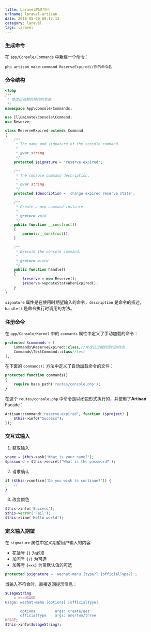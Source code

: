 ```yaml
---
title: Laravel的命令行
urlname: laravel-artisan
date: 2018-05-09 09:17:13
category: laravel
tags: laravel
---
```


### 生成命令
在 `app/Console/Commands` 中新建一个命令：
```
php artisan make:command ReserveExpired//你的命令名
```

### 命令结构
<!-- more -->
```php
<?php
/**
 * 修改已过期的预约的状态
 */
namespace App\Console\Commands;

use Illuminate\Console\Command;
use Reserve;

class ReserveExpired extends Command
{
    /**
     * The name and signature of the console command.
     *
     * @var string
     */
    protected $signature = 'reserve-expired';

    /**
     * The console command description.
     *
     * @var string
     */
    protected $description = 'change expired reserve state';

    /**
     * Create a new command instance.
     *
     * @return void
     */
    public function __construct()
    {
        parent::__construct();
    }

    /**
     * Execute the console command.
     *
     * @return mixed
     */
    public function handle()
    {
        $reserve = new Reserve();
        $reserve->updateStateWhenExpired();
    }
}
```
`signature` 属性是在使用时期望输入的命令，`description` 是命令的描述，`handle()` 是命令执行时调用的方法。

### 注册命令
在 `app/Console/Kernel` 中的 `commands` 属性中定义了手动加载的命令：
```php
protected $commands = [
    Commands\ReserveExpired::class,//修改已过期的预约的状态
    Commands\TestCommand::class//test
];
```
在下面的 `commands()` 方法中定义了自动加载命令的文件：
```php
protected function commands()
{
    require base_path('routes/console.php');
}
```
在这个 `routes/console.php` 中命令是以闭包形式执行的，并使用了**Artisan** Facade：
```php
Artisan::command('reserve-expired', function ($project) {
    $this->info("Success");
});
```

### 交互式输入

1. 获取输入
```php
$name = $this->ask('What is your name?');
$password = $this->secret('What is the password?');
```

2. 请求确认
```php
if ($this->confirm('Do you wish to continue?')) {
    //
}
```

3. 改变颜色
```php
$this->info('Success');
$this->error('Fail');
$this->line('Hello world');
```

### 定义输入期望
在 `signature` 属性中定义期望用户输入的内容

- 花括号 `{}` 为必须
- 加问号 `{?}` 为可选
- 加等号 `{=xx}` 为带默认值的可选

```php
protected $signature = 'wechat-menu {type?} {officialType?}';
```

当输入不符合时，直接返回提示信息：
```php
$usageString
    = <<<USAGE
Usage: wechat-menu [options] [officialType]

       options         args: create/get
       officialType    args: one/two/three
USAGE;
$this->info($usageString);
```